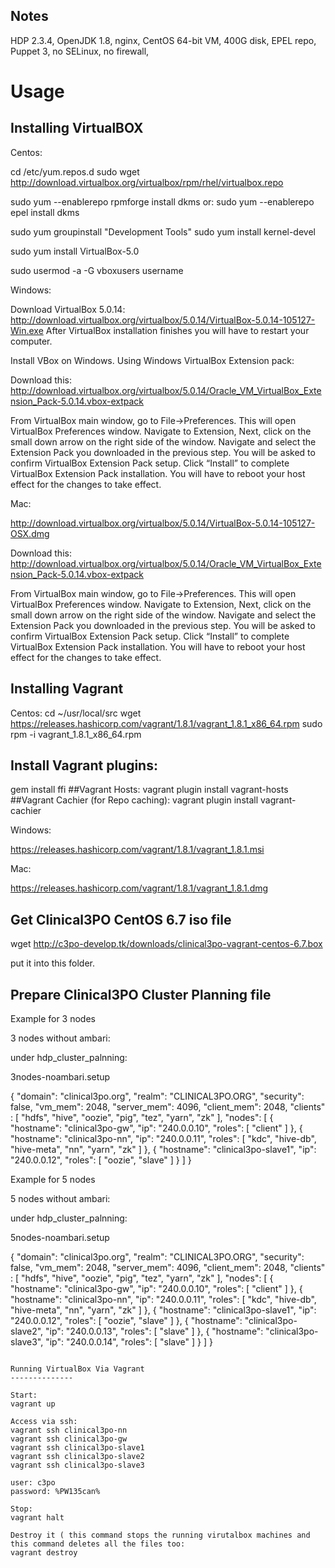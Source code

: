 Notes
-----
HDP 2.3.4, OpenJDK 1.8, nginx, CentOS 64-bit VM, 400G disk, EPEL repo, Puppet 3, no SELinux, no firewall,


Usage
=====

Installing VirtualBOX
-----------------

Centos:

cd /etc/yum.repos.d
sudo wget http://download.virtualbox.org/virtualbox/rpm/rhel/virtualbox.repo



sudo yum --enablerepo rpmforge install dkms
or:
sudo yum --enablerepo epel install dkms 

sudo yum groupinstall "Development Tools"
sudo yum install kernel-devel

sudo yum install VirtualBox-5.0

sudo usermod -a -G vboxusers username


Windows:

Download VirtualBox 5.0.14: 
http://download.virtualbox.org/virtualbox/5.0.14/VirtualBox-5.0.14-105127-Win.exe
After VirtualBox installation finishes you will have to restart your computer. 


Install VBox on Windows. Using Windows VirtualBox Extension pack:

Download this:
http://download.virtualbox.org/virtualbox/5.0.14/Oracle_VM_VirtualBox_Extension_Pack-5.0.14.vbox-extpack

From VirtualBox main window, go to File->Preferences. This will open VirtualBox Preferences window. 
Navigate to Extension, Next, click on the small down arrow on the right side of the window. 
Navigate and select the Extension Pack you downloaded in the previous step. You will be asked to confirm VirtualBox Extension Pack setup.
Click “Install” to complete VirtualBox Extension Pack installation. You will have to reboot your host effect for the changes to take effect. 


Mac:

http://download.virtualbox.org/virtualbox/5.0.14/VirtualBox-5.0.14-105127-OSX.dmg

Download this:
http://download.virtualbox.org/virtualbox/5.0.14/Oracle_VM_VirtualBox_Extension_Pack-5.0.14.vbox-extpack

From VirtualBox main window, go to File->Preferences. This will open VirtualBox Preferences window. 
Navigate to Extension, Next, click on the small down arrow on the right side of the window. 
Navigate and select the Extension Pack you downloaded in the previous step. You will be asked to confirm VirtualBox Extension Pack setup.
Click “Install” to complete VirtualBox Extension Pack installation. You will have to reboot your host effect for the changes to take effect. 


Installing Vagrant
-----------------

Centos:
cd ~/usr/local/src
wget https://releases.hashicorp.com/vagrant/1.8.1/vagrant_1.8.1_x86_64.rpm
sudo rpm -i vagrant_1.8.1_x86_64.rpm 

## Install Vagrant plugins: 
gem install ffi
##Vagrant Hosts:
vagrant plugin install vagrant-hosts 
##Vagrant Cachier (for Repo caching):
vagrant plugin install vagrant-cachier

Windows:


https://releases.hashicorp.com/vagrant/1.8.1/vagrant_1.8.1.msi



Mac:

https://releases.hashicorp.com/vagrant/1.8.1/vagrant_1.8.1.dmg


Get Clinical3PO CentOS 6.7 iso file
-----------------
wget http://c3po-develop.tk/downloads/clinical3po-vagrant-centos-6.7.box

put it into this folder.

Prepare Clinical3PO Cluster Planning file
----------------------

Example for 3 nodes

3 nodes without ambari:

under hdp_cluster_palnning:

3nodes-noambari.setup

{
  "domain": "clinical3po.org",
  "realm": "CLINICAL3PO.ORG",
  "security": false,
  "vm_mem": 2048,
  "server_mem": 4096,
  "client_mem": 2048,
  "clients" : [ "hdfs", "hive", "oozie", "pig", "tez", "yarn", "zk" ],
  "nodes": [
    { "hostname": "clinical3po-gw", "ip": "240.0.0.10", "roles": [ "client" ] },
    { "hostname": "clinical3po-nn", "ip": "240.0.0.11",
      "roles": [ "kdc", "hive-db", "hive-meta", "nn", "yarn", "zk" ] },
    { "hostname": "clinical3po-slave1", "ip": "240.0.0.12", "roles": [ "oozie", "slave" ] }
  ]
}

Example for 5 nodes

5 nodes without ambari:

under hdp_cluster_palnning:

5nodes-noambari.setup

{
  "domain": "clinical3po.org",
  "realm": "CLINICAL3PO.ORG",
  "security": false,
  "vm_mem": 2048,
  "server_mem": 4096,
  "client_mem": 2048,
  "clients" : [ "hdfs", "hive", "oozie", "pig", "tez", "yarn", "zk" ],
  "nodes": [
    { "hostname": "clinical3po-gw", "ip": "240.0.0.10", "roles": [ "client" ] },
    { "hostname": "clinical3po-nn", "ip": "240.0.0.11",
      "roles": [ "kdc", "hive-db", "hive-meta", "nn", "yarn", "zk" ] },
    { "hostname": "clinical3po-slave1", "ip": "240.0.0.12", "roles": [ "oozie", "slave" ] },
    { "hostname": "clinical3po-slave2", "ip": "240.0.0.13", "roles": [ "slave" ] },
    { "hostname": "clinical3po-slave3", "ip": "240.0.0.14", "roles": [ "slave" ] }
  ]
}


```

Running VirtualBox Via Vagrant
--------------

Start:
vagrant up

Access via ssh:
vagrant ssh clinical3po-nn
vagrant ssh clinical3po-gw
vagrant ssh clinical3po-slave1
vagrant ssh clinical3po-slave2
vagrant ssh clinical3po-slave3

user: c3po
password: %PW135can%

Stop:
vagrant halt

Destroy it ( this command stops the running virutalbox machines and this command deletes all the files too:
vagrant destroy

